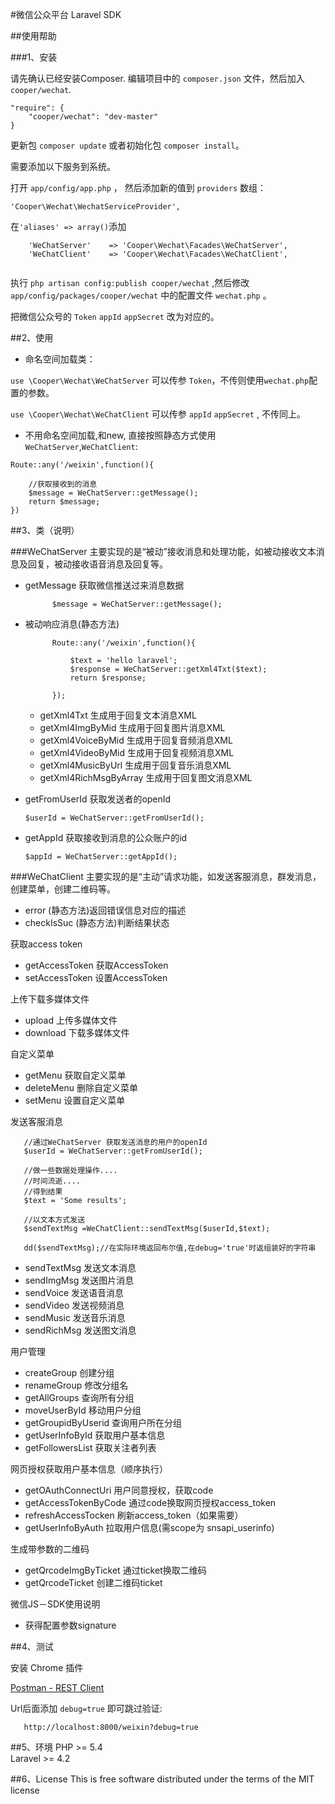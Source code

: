 #微信公众平台 Laravel SDK

##使用帮助

###1、安装

请先确认已经安装Composer. 编辑项目中的 `composer.json` 文件，然后加入 `cooper/wechat`.

```
"require": {
	"cooper/wechat": "dev-master"
}
```

更新包 `composer update` 或者初始化包 `composer install`。

需要添加以下服务到系统。

打开 `app/config/app.php` ， 然后添加新的值到 `providers` 数组：

```
'Cooper\Wechat\WechatServiceProvider',
```

在`'aliases' => array()`添加

```
    'WeChatServer'    => 'Cooper\Wechat\Facades\WeChatServer',
    'WeChatClient'    => 'Cooper\Wechat\Facades\WeChatClient',
    
```

执行 `php artisan config:publish cooper/wechat` ,然后修改 `app/config/packages/cooper/wechat` 中的配置文件 `wechat.php` 。

把微信公众号的 `Token` `appId` `appSecret` 改为对应的。

##2、使用

* 命名空间加载类：

`use \Cooper\Wechat\WeChatServer` 可以传参 `Token`，不传则使用`wechat.php`配置的参数。

`use \Cooper\Wechat\WeChatClient` 可以传参 `appId` `appSecret` , 不传同上。

* 不用命名空间加载,和new, 直接按照静态方式使用`WeChatServer`,`WeChatClient`:

```
Route::any('/weixin',function(){

    //获取接收到的消息
    $message = WeChatServer::getMessage();
    return $message;
})

```

##3、类（说明）

###WeChatServer 主要实现的是“被动”接收消息和处理功能，如被动接收文本消息及回复，被动接收语音消息及回复等。

* getMessage 获取微信推送过来消息数据

  ```
        $message = WeChatServer::getMessage();

  ```


* 被动响应消息(静态方法)

  ```
        Route::any('/weixin',function(){
 
            $text = 'hello laravel';
            $response = WeChatServer::getXml4Txt($text);
            return $response;
        
        });

   ```

   * getXml4Txt 生成用于回复文本消息XML
   * getXml4ImgByMid 生成用于回复图片消息XML
   * getXml4VoiceByMid 生成用于回复音频消息XML
   * getXml4VideoByMid 生成用于回复视频消息XML
   * getXml4MusicByUrl 生成用于回复音乐消息XML
   * getXml4RichMsgByArray 生成用于回复图文消息XML

* getFromUserId 获取发送者的openId

    ```
    $userId = WeChatServer::getFromUserId();
    
    ```
* getAppId 获取接收到消息的公众账户的id

    ```
    $appId = WeChatServer::getAppId();
    
    ```


###WeChatClient 主要实现的是“主动”请求功能，如发送客服消息，群发消息，创建菜单，创建二维码等。

* error (静态方法)返回错误信息对应的描述
* checkIsSuc (静态方法)判断结果状态

获取access token

* getAccessToken 获取AccessToken
* setAccessToken 设置AccessToken

上传下载多媒体文件

* upload 上传多媒体文件
* download 下载多媒体文件

自定义菜单

* getMenu 获取自定义菜单
* deleteMenu 删除自定义菜单
* setMenu 设置自定义菜单

发送客服消息

```
   //通过WeChatServer 获取发送消息的用户的openId
   $userId = WeChatServer::getFromUserId();
   
   //做一些数据处理操作....
   //时间流逝....
   //得到结果
   $text = 'Some results';
   
   //以文本方式发送
   $sendTextMsg =WeChatClient::sendTextMsg($userId,$text);
   
   dd($sendTextMsg);//在实际环境返回布尔值,在debug='true'时返组装好的字符串
```

* sendTextMsg 发送文本消息
* sendImgMsg 发送图片消息
* sendVoice 发送语音消息
* sendVideo 发送视频消息
* sendMusic 发送音乐消息
* sendRichMsg 发送图文消息

用户管理

* createGroup 创建分组
* renameGroup 修改分组名
* getAllGroups 查询所有分组
* moveUserById 移动用户分组
* getGroupidByUserid 查询用户所在分组
* getUserInfoById 获取用户基本信息
* getFollowersList 获取关注者列表

网页授权获取用户基本信息（顺序执行）

* getOAuthConnectUri 用户同意授权，获取code
* getAccessTokenByCode 通过code换取网页授权access_token
* refreshAccessTocken 刷新access_token（如果需要）
* getUserInfoByAuth 拉取用户信息(需scope为 snsapi_userinfo)

生成带参数的二维码

* getQrcodeImgByTicket 通过ticket换取二维码
* getQrcodeTicket 创建二维码ticket

微信JS－SDK使用说明

* 获得配置参数signature
 
##4、测试

安装 Chrome 插件

[Postman - REST Client](https://chrome.google.com/webstore/detail/postman-rest-client/fdmmgilgnpjigdojojpjoooidkmcomcm)

Url后面添加  `debug=true` 即可跳过验证:

```
   http://localhost:8000/weixin?debug=true
```

##5、环境
PHP >= 5.4  
Laravel >= 4.2 

##6、License
This is free software distributed under the terms of the MIT license
